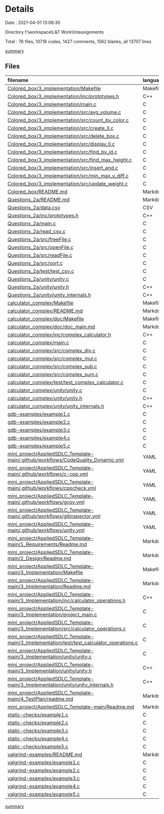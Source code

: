 # Details

Date : 2021-04-01 13:06:30

Directory f:\workspace\L&T Work\lntassignments

Total : 76 files,  10718 codes, 1427 comments, 1562 blanks, all 13707 lines

[summary](results.md)

## Files
| filename | language | code | comment | blank | total |
| :--- | :--- | ---: | ---: | ---: | ---: |
| [Colored_box/3_implementation/Makefile](/Colored_box/3_implementation/Makefile) | Makefile | 0 | 0 | 1 | 1 |
| [Colored_box/3_implementation/inc/prototypes.h](/Colored_box/3_implementation/inc/prototypes.h) | C++ | 46 | 72 | 23 | 141 |
| [Colored_box/3_implementation/main.c](/Colored_box/3_implementation/main.c) | C | 18 | 1 | 9 | 28 |
| [Colored_box/3_implementation/src/avg_volume.c](/Colored_box/3_implementation/src/avg_volume.c) | C | 23 | 0 | 7 | 30 |
| [Colored_box/3_implementation/src/count_by_color.c](/Colored_box/3_implementation/src/count_by_color.c) | C | 20 | 0 | 5 | 25 |
| [Colored_box/3_implementation/src/create_ll.c](/Colored_box/3_implementation/src/create_ll.c) | C | 27 | 0 | 7 | 34 |
| [Colored_box/3_implementation/src/delete_box.c](/Colored_box/3_implementation/src/delete_box.c) | C | 17 | 0 | 3 | 20 |
| [Colored_box/3_implementation/src/display_ll.c](/Colored_box/3_implementation/src/display_ll.c) | C | 22 | 0 | 5 | 27 |
| [Colored_box/3_implementation/src/find_by_id.c](/Colored_box/3_implementation/src/find_by_id.c) | C | 0 | 0 | 1 | 1 |
| [Colored_box/3_implementation/src/find_max_height.c](/Colored_box/3_implementation/src/find_max_height.c) | C | 0 | 0 | 1 | 1 |
| [Colored_box/3_implementation/src/insert_end.c](/Colored_box/3_implementation/src/insert_end.c) | C | 30 | 0 | 6 | 36 |
| [Colored_box/3_implementation/src/min_max_v_diff.c](/Colored_box/3_implementation/src/min_max_v_diff.c) | C | 0 | 0 | 1 | 1 |
| [Colored_box/3_implementation/src/update_weight.c](/Colored_box/3_implementation/src/update_weight.c) | C | 0 | 0 | 1 | 1 |
| [Colored_box/README.md](/Colored_box/README.md) | Markdown | 28 | 0 | 2 | 30 |
| [Questions_2a/README.md](/Questions_2a/README.md) | Markdown | 43 | 0 | 9 | 52 |
| [Questions_2a/data.csv](/Questions_2a/data.csv) | CSV | 3 | 0 | 1 | 4 |
| [Questions_2a/inc/prototypes.h](/Questions_2a/inc/prototypes.h) | C++ | 17 | 38 | 9 | 64 |
| [Questions_2a/main.c](/Questions_2a/main.c) | C | 37 | 4 | 18 | 59 |
| [Questions_2a/read_csv.c](/Questions_2a/read_csv.c) | C | 240 | 0 | 3 | 243 |
| [Questions_2a/src/freeFile.c](/Questions_2a/src/freeFile.c) | C | 4 | 0 | 1 | 5 |
| [Questions_2a/src/openFile.c](/Questions_2a/src/openFile.c) | C | 8 | 0 | 4 | 12 |
| [Questions_2a/src/readFile.c](/Questions_2a/src/readFile.c) | C | 4 | 1 | 1 | 6 |
| [Questions_2a/src/sort.c](/Questions_2a/src/sort.c) | C | 21 | 0 | 5 | 26 |
| [Questions_2a/test/test_csv.c](/Questions_2a/test/test_csv.c) | C | 19 | 5 | 5 | 29 |
| [Questions_2a/unity/unity.c](/Questions_2a/unity/unity.c) | C | 1,757 | 148 | 207 | 2,112 |
| [Questions_2a/unity/unity.h](/Questions_2a/unity/unity.h) | C++ | 506 | 106 | 50 | 662 |
| [Questions_2a/unity/unity_internals.h](/Questions_2a/unity/unity_internals.h) | C++ | 798 | 103 | 133 | 1,034 |
| [calculator_complex/Makefile](/calculator_complex/Makefile) | Makefile | 39 | 2 | 12 | 53 |
| [calculator_complex/README.md](/calculator_complex/README.md) | Markdown | 32 | 0 | 5 | 37 |
| [calculator_complex/doc/Makefile](/calculator_complex/doc/Makefile) | Makefile | 5 | 1 | 2 | 8 |
| [calculator_complex/doc/doc_main.md](/calculator_complex/doc/doc_main.md) | Markdown | 2 | 0 | 1 | 3 |
| [calculator_complex/inc/complex_calculator.h](/calculator_complex/inc/complex_calculator.h) | C++ | 13 | 50 | 7 | 70 |
| [calculator_complex/main.c](/calculator_complex/main.c) | C | 55 | 3 | 11 | 69 |
| [calculator_complex/src/complex_div.c](/calculator_complex/src/complex_div.c) | C | 14 | 0 | 5 | 19 |
| [calculator_complex/src/complex_mul.c](/calculator_complex/src/complex_mul.c) | C | 10 | 0 | 2 | 12 |
| [calculator_complex/src/complex_sub.c](/calculator_complex/src/complex_sub.c) | C | 10 | 0 | 3 | 13 |
| [calculator_complex/src/complex_sum.c](/calculator_complex/src/complex_sum.c) | C | 11 | 0 | 4 | 15 |
| [calculator_complex/test/test_complex_calculator.c](/calculator_complex/test/test_complex_calculator.c) | C | 71 | 13 | 17 | 101 |
| [calculator_complex/unity/unity.c](/calculator_complex/unity/unity.c) | C | 1,757 | 148 | 207 | 2,112 |
| [calculator_complex/unity/unity.h](/calculator_complex/unity/unity.h) | C++ | 506 | 106 | 50 | 662 |
| [calculator_complex/unity/unity_internals.h](/calculator_complex/unity/unity_internals.h) | C++ | 798 | 103 | 133 | 1,034 |
| [gdb-examples/example1.c](/gdb-examples/example1.c) | C | 11 | 5 | 1 | 17 |
| [gdb-examples/example2.c](/gdb-examples/example2.c) | C | 10 | 8 | 4 | 22 |
| [gdb-examples/example3.c](/gdb-examples/example3.c) | C | 12 | 7 | 3 | 22 |
| [gdb-examples/example4.c](/gdb-examples/example4.c) | C | 19 | 4 | 4 | 27 |
| [gdb-examples/example5.c](/gdb-examples/example5.c) | C | 22 | 33 | 6 | 61 |
| [mini_project/AppliedSDLC_Template-main/.github/workflows/CodeQuality_Dynamic.yml](/mini_project/AppliedSDLC_Template-main/.github/workflows/CodeQuality_Dynamic.yml) | YAML | 19 | 0 | 4 | 23 |
| [mini_project/AppliedSDLC_Template-main/.github/workflows/c-cpp.yml](/mini_project/AppliedSDLC_Template-main/.github/workflows/c-cpp.yml) | YAML | 13 | 0 | 5 | 18 |
| [mini_project/AppliedSDLC_Template-main/.github/workflows/cppcheck.yml](/mini_project/AppliedSDLC_Template-main/.github/workflows/cppcheck.yml) | YAML | 15 | 0 | 5 | 20 |
| [mini_project/AppliedSDLC_Template-main/.github/workflows/gcov.yml](/mini_project/AppliedSDLC_Template-main/.github/workflows/gcov.yml) | YAML | 18 | 7 | 7 | 32 |
| [mini_project/AppliedSDLC_Template-main/.github/workflows/gitinspector.yml](/mini_project/AppliedSDLC_Template-main/.github/workflows/gitinspector.yml) | YAML | 32 | 15 | 5 | 52 |
| [mini_project/AppliedSDLC_Template-main/.github/workflows/unity.yml](/mini_project/AppliedSDLC_Template-main/.github/workflows/unity.yml) | YAML | 13 | 0 | 5 | 18 |
| [mini_project/AppliedSDLC_Template-main/1_Requirements/Readme.md](/mini_project/AppliedSDLC_Template-main/1_Requirements/Readme.md) | Markdown | 31 | 0 | 15 | 46 |
| [mini_project/AppliedSDLC_Template-main/2_Design/Readme.md](/mini_project/AppliedSDLC_Template-main/2_Design/Readme.md) | Markdown | 9 | 0 | 4 | 13 |
| [mini_project/AppliedSDLC_Template-main/3_Implementation/Makefile](/mini_project/AppliedSDLC_Template-main/3_Implementation/Makefile) | Makefile | 29 | 20 | 17 | 66 |
| [mini_project/AppliedSDLC_Template-main/3_Implementation/Readme.md](/mini_project/AppliedSDLC_Template-main/3_Implementation/Readme.md) | Markdown | 8 | 0 | 2 | 10 |
| [mini_project/AppliedSDLC_Template-main/3_Implementation/inc/calculator_operations.h](/mini_project/AppliedSDLC_Template-main/3_Implementation/inc/calculator_operations.h) | C++ | 10 | 30 | 7 | 47 |
| [mini_project/AppliedSDLC_Template-main/3_Implementation/project_main.c](/mini_project/AppliedSDLC_Template-main/3_Implementation/project_main.c) | C | 80 | 15 | 17 | 112 |
| [mini_project/AppliedSDLC_Template-main/3_Implementation/src/calculator_operations.c](/mini_project/AppliedSDLC_Template-main/3_Implementation/src/calculator_operations.c) | C | 20 | 0 | 4 | 24 |
| [mini_project/AppliedSDLC_Template-main/3_Implementation/test/test_calculator_operations.c](/mini_project/AppliedSDLC_Template-main/3_Implementation/test/test_calculator_operations.c) | C | 38 | 17 | 14 | 69 |
| [mini_project/AppliedSDLC_Template-main/3_Implementation/unity/unity.c](/mini_project/AppliedSDLC_Template-main/3_Implementation/unity/unity.c) | C | 1,757 | 148 | 207 | 2,112 |
| [mini_project/AppliedSDLC_Template-main/3_Implementation/unity/unity.h](/mini_project/AppliedSDLC_Template-main/3_Implementation/unity/unity.h) | C++ | 506 | 106 | 50 | 662 |
| [mini_project/AppliedSDLC_Template-main/3_Implementation/unity/unity_internals.h](/mini_project/AppliedSDLC_Template-main/3_Implementation/unity/unity_internals.h) | C++ | 798 | 103 | 133 | 1,034 |
| [mini_project/AppliedSDLC_Template-main/4_TestPlan/readme.md](/mini_project/AppliedSDLC_Template-main/4_TestPlan/readme.md) | Markdown | 13 | 0 | 5 | 18 |
| [mini_project/AppliedSDLC_Template-main/Readme.md](/mini_project/AppliedSDLC_Template-main/Readme.md) | Markdown | 27 | 0 | 11 | 38 |
| [static-checks/example1.c](/static-checks/example1.c) | C | 20 | 2 | 5 | 27 |
| [static-checks/example2.c](/static-checks/example2.c) | C | 21 | 0 | 6 | 27 |
| [static-checks/example3.c](/static-checks/example3.c) | C | 15 | 0 | 4 | 19 |
| [static-checks/example4.c](/static-checks/example4.c) | C | 17 | 0 | 4 | 21 |
| [static-checks/example5.c](/static-checks/example5.c) | C | 15 | 0 | 2 | 17 |
| [valgrind-examples/README.md](/valgrind-examples/README.md) | Markdown | 21 | 0 | 8 | 29 |
| [valgrind-examples/example1.c](/valgrind-examples/example1.c) | C | 21 | 0 | 6 | 27 |
| [valgrind-examples/example2.c](/valgrind-examples/example2.c) | C | 21 | 0 | 6 | 27 |
| [valgrind-examples/example3.c](/valgrind-examples/example3.c) | C | 14 | 0 | 4 | 18 |
| [valgrind-examples/example4.c](/valgrind-examples/example4.c) | C | 18 | 2 | 3 | 23 |
| [valgrind-examples/example5.c](/valgrind-examples/example5.c) | C | 14 | 1 | 2 | 17 |

[summary](results.md)